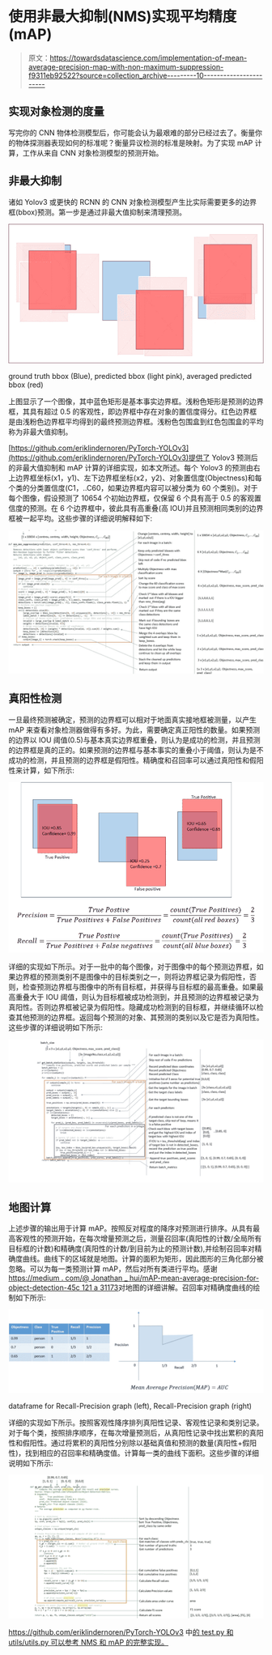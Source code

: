 # 使用非最大抑制(NMS)实现平均精度(mAP)

> 原文：<https://towardsdatascience.com/implementation-of-mean-average-precision-map-with-non-maximum-suppression-f9311eb92522?source=collection_archive---------10----------------------->

## 实现对象检测的度量

写完你的 CNN 物体检测模型后，你可能会认为最艰难的部分已经过去了。衡量你的物体探测器表现如何的标准呢？衡量异议检测的标准是映射。为了实现 mAP 计算，工作从来自 CNN 对象检测模型的预测开始。

## 非最大抑制

诸如 Yolov3 或更快的 RCNN 的 CNN 对象检测模型产生比实际需要更多的边界框(bbox)预测。第一步是通过非最大值抑制来清理预测。

![](img/4c4dd660f01574df022a9412b8843921.png)

ground truth bbox (Blue), predicted bbox (light pink), averaged predicted bbox (red)

上图显示了一个图像，其中蓝色矩形是基本事实边界框。浅粉色矩形是预测的边界框，其具有超过 0.5 的客观性，即边界框中存在对象的置信度得分。红色边界框是由浅粉色边界框平均得到的最终预测边界框。浅粉色包围盒到红色包围盒的平均称为非最大值抑制。

[https://github.com/eriklindernoren/PyTorch-YOLOv3](https://github.com/eriklindernoren/PyTorch-YOLOv3)提供了 Yolov3 预测后的非最大值抑制和 mAP 计算的详细实现，如本文所述。每个 Yolov3 的预测由右上边界框坐标(x1，y1)、左下边界框坐标(x2，y2)、对象置信度(Objectness)和每个类的分类置信度(C1，..C60，如果边界框内容可以被分类为 60 个类别)。对于每个图像，假设预测了 10654 个初始边界框，仅保留 6 个具有高于 0.5 的客观置信度的预测。在 6 个边界框中，彼此具有高重叠(高 IOU)并且预测相同类别的边界框被一起平均。这些步骤的详细说明解释如下:

![](img/b7c1a728b672302149e6461de64a68e1.png)

## 真阳性检测

一旦最终预测被确定，预测的边界框可以相对于地面真实接地框被测量，以产生 mAP 来查看对象检测器做得有多好。为此，需要确定真正阳性的数量。如果预测的边界以 IOU 阈值(0.5)与基本真实边界框重叠，则认为是成功的检测，并且预测的边界框是真的正的。如果预测的边界框与基本事实的重叠小于阈值，则认为是不成功的检测，并且预测的边界框是假阳性。精确度和召回率可以通过真阳性和假阳性来计算，如下所示:

![](img/48cf5f55a075429a4e0bba13ea77b5c0.png)

详细的实现如下所示。对于一批中的每个图像，对于图像中的每个预测边界框，如果边界框的预测类别不是图像中的目标类别之一，则将边界框记录为假阳性，否则，检查预测边界框与图像中的所有目标框，并获得与目标框的最高重叠。如果最高重叠大于 IOU 阈值，则认为目标框被成功检测到，并且预测的边界框被记录为真阳性。否则边界框被记录为假阳性。隐藏成功检测到的目标框，并继续循环以检查其他预测的边界框。返回每个预测的对象、其预测的类别以及它是否为真阳性。这些步骤的详细说明如下所示:

![](img/d9381902044644a99bd721ba580cc274.png)

## 地图计算

上述步骤的输出用于计算 mAP。按照反对程度的降序对预测进行排序。从具有最高客观性的预测开始，在每次增量预测之后，测量召回率(真阳性的计数/全局所有目标框的计数)和精确度(真阳性的计数/到目前为止的预测计数),并绘制召回率对精确度曲线。曲线下的区域就是地图。计算的面积为矩形，因此图形的三角化部分被忽略。可以为每一类预测计算 mAP，然后对所有类进行平均。感谢[https://medium . com/@ Jonathan _ hui/mAP-mean-average-precision-for-object-detection-45c 121 a 31173](https://medium.com/@jonathan_hui/map-mean-average-precision-for-object-detection-45c121a31173)对地图的详细讲解。召回率对精确度曲线的绘制如下所示:

![](img/04552041310d4742bdbb86eab7c36986.png)

dataframe for Recall-Precision graph (left), Recall-Precision graph (right)

详细的实现如下所示。按照客观性降序排列真阳性记录、客观性记录和类别记录。对于每个类，按照排序顺序，在每次增量预测后，从真阳性记录中找出累积的真阳性和假阳性。通过将累积的真阳性分别除以基础真值和预测的数量(真阳性+假阳性)，找到相应的召回率和精确度值。计算每一类的曲线下面积。这些步骤的详细说明如下所示:

![](img/eff1c068c26816288ea5b3dedea702be.png)

https://github.com/eriklindernoren/PyTorch-YOLOv3 中[的 test.py 和 utils/utils.py 可以参考 NMS 和 mAP 的完整实现。](https://github.com/eriklindernoren/PyTorch-YOLOv3)